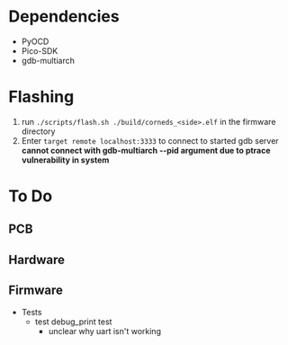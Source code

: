 # Dependencies
 * PyOCD
 * Pico-SDK
 * gdb-multiarch

# Flashing
1. run `./scripts/flash.sh ./build/corneds_<side>.elf` in the firmware directory
2. Enter `target remote localhost:3333` to connect to started gdb server
**cannot connect with gdb-multiarch --pid argument due to ptrace vulnerability in system**


# To Do
## PCB

## Hardware

## Firmware
 * Tests
   * test debug_print test
     * unclear why uart isn't working
